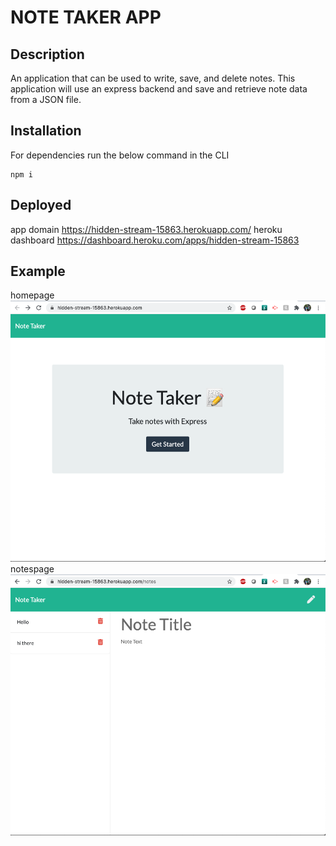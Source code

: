 # NOTE TAKER APP

## Description
 An application that can be used to write, save, and delete notes. This application will use an express backend and save and retrieve note data from a JSON file.

## Installation
For dependencies run the below command in the CLI
```
npm i
```
## Deployed
app domain
https://hidden-stream-15863.herokuapp.com/
heroku dashboard
https://dashboard.heroku.com/apps/hidden-stream-15863

## Example
homepage
![homepage](public/assets/homepage.png)
notespage
![notespage](public/assets/notespage.png)
